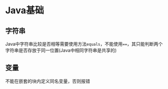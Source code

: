 # Java基础



## 字符串

Java中字符串比较是否相等需要使用方法`equals`，不能使用`==`，其只能判断两个字符串是否存放于同一位置(Java中相同字符串是共享的)



## 变量

不能在嵌套的块内定义同名变量，否则报错
